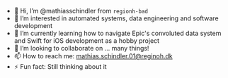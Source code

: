 - 👋 Hi, I’m @mathiasschindler from `regionh-bad`
- 👀 I’m interested in automated systems, data engineering and software development
- 🌱 I’m currently learning how to navigate Epic's convoluted data system and Swift for iOS development as a hobby project
- 💞️ I’m looking to collaborate on ... many things!
- 📫 How to reach me: mathias.schindler.01@reginoh.dk
- ⚡ Fun fact: Still thinking about it 

<!---
mathiasschindler-regionh-bad/mathiasschindler-regionh-bad is a ✨ special ✨ repository because its `README.md` (this file) appears on your GitHub profile.
You can click the Preview link to take a look at your changes.
--->

